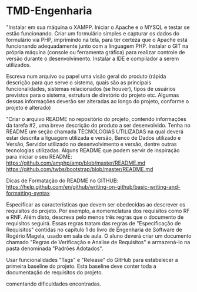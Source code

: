 # TMD-Engenharia

"Instalar em sua máquina o XAMPP. Iniciar o Apache e o MYSQL e testar se estão funcionando. Criar um formulário simples e capturar os dados do formulário via PHP, imprimindo na tela, para ter certeza que o Apache está funcionando adequadamente junto com a linguagem PHP.
Instalar o GIT na própria máquina (console ou ferramenta gráfica) para realizar controle de versão durante o desenvolvimento.
Instalar a IDE e compilador a serem utilizados.

Escreva num arquivo ou papel uma visão geral do produto (rápida descrição para que serve o sistema, quais são as principais funcionalidades, sistemas relacionados (se houver), tipos de usuários previstos para o sistema, estrutura de diretório do projeto etc. Algumas dessas informações deverão ser alteradas ao longo do projeto, conforme o projeto é alterado)

"Criar o arquivo README no repositório do projeto, contendo informações da tarefa #2, uma breve descrição do produto a ser desenvolvido. Tenha no README um seção chamada TECNOLOGIAS UTILIZADAS na qual deverá estar descrita a liguagem utilizada e versão, Banco de Dados utilizado e Versão, Servidor utilizado no desenvolvimento e versão, dentre outras tecnologias utilizadas. Alguns README que podem servir de inspiração para iniciar o seu README: 
   https://github.com/amphp/amp/blob/master/README.md
   https://github.com/twbs/bootstrap/blob/master/README.md

Dicas de Formatação do README no GITHUB: https://help.github.com/en/github/writing-on-github/basic-writing-and-formatting-syntax

Especificar as características que devem ser obedecidas ao descrever os requisitos do projeto. Por exemplo, a nomemclatura dos requisitos como RF e RNF. Além disto, descreva pelo menos três regras que o documento de requisitos seguirá. Essas regras tratam das regras de "Especificação de Requisitos" contidas no capítulo 1 do livro de Engenharia de Software de Rogério Magela, usado em sala de aula. O aluno deverá criar um documento chamado "Regras de Verificação e Analise de Requisitos" e armazená-lo na pasta denominada "Padrões Adotados".

Usar funcionalidades "Tags" e "Release" do GitHub para estabelecer a primeira baseline do projeto. Esta baseline deve conter toda a documentação de requisitos do projeto.

comentando dificuldades encontradas.
